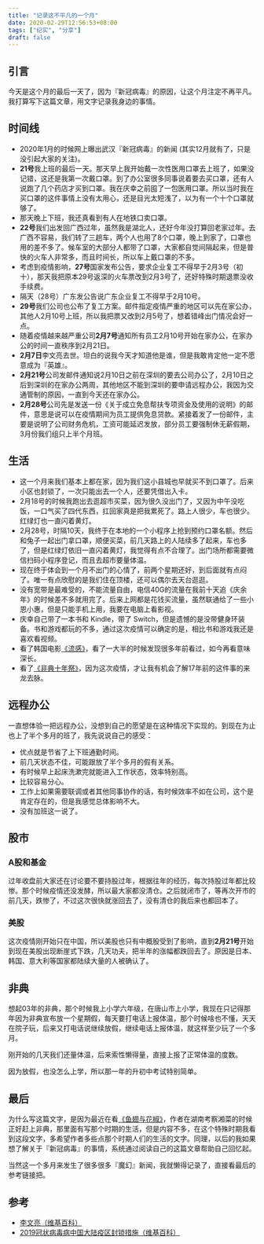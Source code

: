 ```yaml
---
title: "记录这不平凡的一个月"
date: 2020-02-29T12:56:53+08:00
tags: ["纪实", "分享"] 
draft: false
---
```


## 引言

今天是这个月的最后一天了，因为『新冠病毒』的原因，让这个月注定不再平凡。我打算写下这篇文章，用文字记录我身边的事情。

<!--more-->

## 时间线

- 2020年1月的时候网上曝出武汉『新冠病毒』的新闻 (其实12月就有了，只是没引起大家的关注)。
- **21号**我上班的最后一天。那天早上我开始戴一次性医用口罩去上班了，如果没记错，这还是我第一次戴口罩。到了办公室很多同事说着要去买口罩，还有人说跑了几个药店才买到口罩。我在庆幸之前囤了一包医用口罩。所以当时我在买口罩的这件事情上没有太用心，还是目光太短浅了，以为有一个十个口罩就够了。
- 那天晚上下班，我还真看到有人在地铁口卖口罩。
- **22号**我们出发回广西过年，虽然我是湖北人，还好今年没打算回老家过年。去广西不容易，我们转了三趟车，两个人也用了8个口罩，晚上到家了，口罩也用的差不多了。候车室的大部分人都带了口罩，大家都自觉间隔起来，但是普快的火车人非常多，而且时间长，所以车上戴口罩的不多。
- 考虑到疫情影响，**27号**国家发布公告，要求企业复工不得早于2月3号（初十），那天我把原本29号返深的火车票改到2月3号了，还好特殊时期退票没收手续费。
- 隔天（28号）广东发公告说广东企业复工不得早于2月10号。
- **29号**我们公司也公布了复工方案。邮件指定疫情严重的地区可以先在家公办，其他人2月10号上班，所以我把票又改到2月5号了，想着错峰出门情况会好一点。
- 随着疫情越来越严重公司**2月7号**通知所有员工2月10号开始在家办公，在家办公的时间一直秩序到2月21日。
- **2月7日**李文亮去世。坦白的说我今天才知道他是谁，但是我敢肯定他一定不愿意成为『英雄』。
- **2月21号**公司发邮件通知说2月10日之前在深圳的要去公司办公了，2月10日之后到深圳的在家办公两周，其他地区不能到深圳的要申请远程办公，我因为交通管制的原因，一直到今天还在家办公。
- **2月28号**公司先是发送一份《关于成立免息帮扶专项资金及使用的说明》的邮件，意思是说可以在疫情期间为员工提供免息贷款。紧接着发了一份邮件，主要是说明了公司财务危机，工资可能延迟发放，部分员工要强制休无薪假期，3月份我们组只上半个月班。

## 生活

- 这一个月来我们基本上都在家，因为我们这小县城也早就买不到口罩了。后来小区也封锁了，一次只能出去一个人，还要凭借出入卡。
- 2月18号的时候我跑出去逛超市买菜，因为很久没出门了，又因为中午没吃饭，一口气买了四代东西，扛回家真是把我累死了。路上人很少，车也很少。红绿灯也一直闪着黄灯。
- 2月28号，时隔10天，我终于在本地的一个小程序上抢到预约口罩名额。然后和兔子一起出门拿口罩，顺便买菜，前几天路上的人陆续多了起来，车也多了，但是红绿灯依旧一直闪着黄灯，我觉得有点不合理了。出门场所都需要微信扫码小程序登记，而且去超市要量体温。
- 现在终于体会到一个月不出门的心情了，前两个星期还好，到后面就有点闷了。唯一有点欣慰的是我们住在顶楼，还可以偶尔去天台逛逛。
- 没有宽带是最难受的，不能流量自由，电信40G的流量在我前十天追《庆余年》的时候差不多就用完了。后来上网都是花钱买流量，虽然联通给了一些小恩小惠，但是只能手机上用，我要在电脑上看影视。
- 庆幸自己带了一本书和 Kindle，带了 Switch，但是遗憾的是没带健身环装备。书和游戏都玩的不多，通过这次疫情可以确定的是，相比书和游戏我还是喜欢看视频。
- 看了韩国电影[《流感》](https://movie.douban.com/subject/10432911/)，看了一大半的时候发现很多年前看过，如今再看意味深长。
- 看了[《非典十年祭》](https://movie.douban.com/subject/25960946/)，因为这次疫情，才让我有机会了解17年前的这件事的来龙去脉。

## 远程办公

一直想体验一把远程办公，没想到自己的愿望是在这种情况下实现的。到现在为止也上了半个多月的班了，我先说说自己的感受：

- 优点就是节省了上下班通勤时间。
- 前几天状态不佳，可能跟放了半个多月的假有关系。
- 有时候早上起床洗漱完就能进入工作状态，效率特别高。
- 比较容易分心。
- 工作上如果需要联调或者其他同事协作的话，有时候效率不如在公司，这个是肯定存在的，但是我感觉总体影响不大。
- 没有加班这一说了。

## 股市

### A股和基金

过年收盘前大家还在讨论要不要持股过年，根据往年的经历，每次持股过年都比较惨。那个时候疫情还没发酵，所以最大家都没清仓。之后就闭市了，等再次开市的前几天，跌惨了，不过这次很快就涨回去了，没有清仓的我后来也都回本了。

### 美股

这次疫情刚开始只在中国，所以美股也只有中概股受到了影响，直到**2月21号**开始到现在美股出现断崖式下跌，几天功夫，把半年的涨幅都跌回去了。原因是日本、韩国、意大利等国家都陆续大量的人被确认了。

## 非典

想起03年的非典，那个时候我上小学六年级，在唐山市上小学，我现在只记得那年因为非典宣布放一个星期假，每天要打电话上报体温，那个时候啥也不懂，天天在院子玩，后来又打电话说继续放假，继续电话上报体温，就这样至少玩了一个多月。

刚开始的几天我们还量体温，后来索性懒得量，直接上报了正常体温的度数。

因为放假，也没怎么上学，所以那一年的升初中考试特别简单。

## 最后

为什么写这篇文字，是因为最近在看[《鱼翅与花椒》](https://book.douban.com/subject/30183051/)，作者在湖南考察湘菜的时候正好赶上非典，那里面有写那个时期的生活，但是内容不多，在这个特殊时期我看到这段文字，多希望作者多些点那个时期人们的生活的文字。同理，以后的我如果想了解关于『新冠病毒』的事情，系统通过阅读自己的这篇文章帮助自己回忆起。

当然这一个多月来发生了很多很多『魔幻』新闻，我就懒得记录了，直接看最后的参考链接把。

## 参考

- [李文亮（维基百科）](https://zh.wikipedia.org/wiki/%E6%9D%8E%E6%96%87%E4%BA%AE)
- [2019冠状病毒病中国大陆疫区封锁措施（维基百科）](https://zh.wikipedia.org/wiki/2019%E5%86%A0%E7%8B%80%E7%97%85%E6%AF%92%E7%97%85%E4%B8%AD%E5%9C%8B%E5%A4%A7%E9%99%B8%E7%96%AB%E5%8D%80%E5%B0%81%E9%8E%96%E6%8E%AA%E6%96%BD)